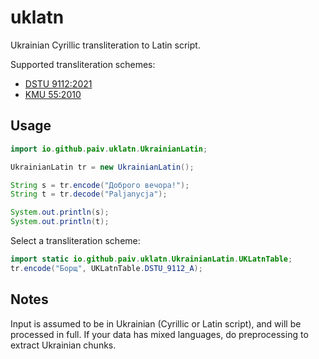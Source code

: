 uklatn
==
Ukrainian Cyrillic transliteration to Latin script.

Supported transliteration schemes:
- [DSTU 9112:2021](https://uk.wikipedia.org/wiki/ДСТУ_9112:2021)
- [KMU 55:2010](https://zakon.rada.gov.ua/laws/show/55-2010-п)


Usage
--

```java
import io.github.paiv.uklatn.UkrainianLatin;

UkrainianLatin tr = new UkrainianLatin();

String s = tr.encode("Доброго вечора!");
String t = tr.decode("Paljanycja");

System.out.println(s);
System.out.println(t);
```

Select a transliteration scheme:
```java
import static io.github.paiv.uklatn.UkrainianLatin.UKLatnTable;
tr.encode("Борщ", UKLatnTable.DSTU_9112_A);
```


Notes
--
Input is assumed to be in Ukrainian (Cyrillic or Latin script), and will be processed in full.
If your data has mixed languages, do preprocessing to extract Ukrainian chunks.


